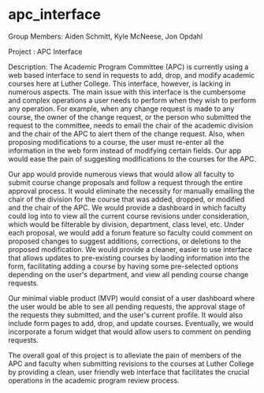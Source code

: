 # apc_interface

Group Members: Aiden Schmitt, Kyle McNeese, Jon Opdahl

Project : APC Interface

Description: 
  The Academic Program Committee (APC) is currently using a web based interface to send in requests to add, drop, and modify academic courses here at Luther College. This interface, however, is lacking in numerous aspects. The main issue with this interface is the cumbersome and complex operations a user needs to perform when they wish to perform any operation. For example, when any change request is made to any course, the owner of the change request, or the person who submitted the request to the committee, needs to email the chair of the academic division and the chair of the APC to alert them of the change request. Also, when proposing modifications to a course, the user must re-enter all the information in the web form instead of modifying certain fields. Our app would ease the pain of suggesting modifications to the courses for the APC. 
  
  Our app would provide numerous views that would allow all faculty to submit course change proposals and follow a request through the entire approval process. It would eliminate the necessity for manually emailing the chair of the division for the course that was added, dropped, or modified and the chair of the APC. We would provide a dashboard in which faculty could log into to view all the current course revisions under consideration, which would be filterable by division, department, class level, etc. Under each proposal, we would add a forum feature so faculty could comment on proposed changes to suggest additions, corrections, or deletions to the proposed modification. We would provide a cleaner, easier to use interface that allows updates to pre-existing courses by laoding information into the form, facilitating adding a course by having some pre-selected options depending on the user's department, and view all pending course change requests. 
  
  Our minimal viable product (MVP) would consist of a user dashboard where the user would be able to see all pending requests, the approval stage of the requests they submitted, and the user's current profile. It would also include form pages to add, drop, and update courses. Eventually, we would incorporate a forum widget that would allow users to comment on pending requests. 
  
  The overall goal of this project is to alleviate the pain of members of the APC and faculty when submitting revisions to the courses at Luther College by providing a clean, user friendly web interface that facilitates the crucial operations in the academic program review process. 
  
  
